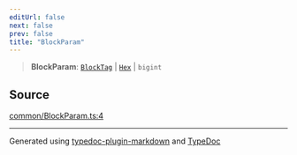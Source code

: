 ```yaml
---
editUrl: false
next: false
prev: false
title: "BlockParam"
---
```


> **BlockParam**: [`BlockTag`](/reference/tevm/actions-types/type-aliases/blocktag/) \| [`Hex`](/reference/tevm/utils/type-aliases/hex/) \| `bigint`

## Source

[common/BlockParam.ts:4](https://github.com/evmts/tevm-monorepo/blob/main/packages/actions-types/src/common/BlockParam.ts#L4)

***
Generated using [typedoc-plugin-markdown](https://www.npmjs.com/package/typedoc-plugin-markdown) and [TypeDoc](https://typedoc.org/)
